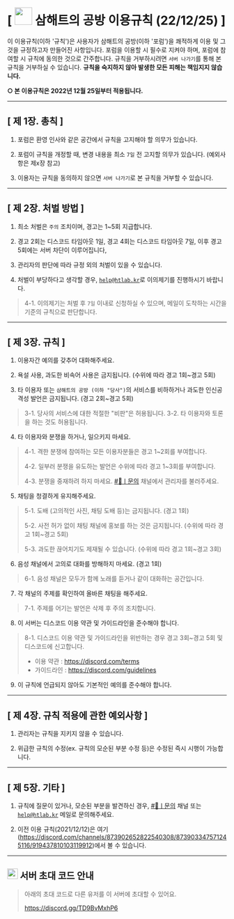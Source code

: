 # **[ <img src="https://cdn.discordapp.com/emojis/919436087481499688.webp" width="40" /> 삼해트의 공방 이용규칙 (22/12/25) ]**

이 이용규칙(이하 '규칙')은 사용자가 삼해트의 공방(이하 '포럼')을 쾌적하게 이용 및 그것을 규정하고자 만들어진 사항입니다. 포럼을 이용할 시 필수로 지켜야 하며, 포럼에 참여할 시 규칙에 동의한 것으로 간주합니다. 규칙을 거부하시려면 ``서버 나가기``를 통해 본 규칙을 거부하실 수 있습니다. __규칙을 숙지하지 않아 발생한 모든 피해는 책임지지 않습니다.__

**○ 본 이용규칙은 2022년 12월 25일부터 적용됩니다.**

---

## __[ 제 1장. 총칙 ]__

1. 포럼은 환영 인사와 같은 공간에서 규칙을 고지해야 할 의무가 있습니다.

2. 포럼이 규칙을 개정할 때, 변경 내용을 최소 ``7일`` 전 고지할 의무가 있습니다. (예외사항은 제x장 참고)

3. 이용자는 규칙을 동의하지 않으면 ``서버 나가기``로 본 규칙을 거부할 수 있습니다.

---

## __[ 제 2장. 처벌 방법 ]__
1. 최소 처벌은 ``주의`` 조치이며, 경고는 1~5회 지급합니다.

2. 경고 2회는 디스코드 타임아웃 1일, 경고 4회는 디스코드 타임아웃 7일, 이후 경고 5회에는 서버 차단이 이루어집니다,

3. 관리자의 판단에 따라 규정 외의 처벌이 있을 수 있습니다.

4. 처벌이 부당하다고 생각할 경우, [``help@htlab.kr``](mailto:help@htlab.kr)로 이의제기를 진행하시기 바랍니다.
> 4-1. 이의제기는 처벌 후 ``7일`` 이내로 신청하실 수 있으며, 메일이 도착하는 시간을 기준의 규칙으로 판단합니다.

---

## __[ 제 3장. 규칙 ]__

1. 이용자간 예의를 갖추어 대화해주세요.

2. 욕설 사용, 과도한 비속어 사용은 금지됩니다. (수위에 따라 경고 1회~경고 5회)

3. 타 이용자 또는 ``삼해트의 공방 (이하 "당사")``의 서비스를 비하하거나 과도한 인신공격성 발언은 금지됩니다. (경고 2회~경고 5회)
> 3-1. 당사의 서비스에 대한 적절한 "비판"은 허용됩니다.
> 3-2. 타 이용자와 토론을 하는 것도 허용됩니다.

4. 타 이용자와 분쟁을 하거나, 일으키지 마세요.
> 4-1. 격한 분쟁에 참여하는 모든 이용자분들은 경고 1~2회를 부여합니다.
> 
> 4-2. 일부러 분쟁을 유도하는 발언은 수위에 따라 경고 1~3회를 부여합니다.
> 
> 4-3. 분쟁을 중재하려 하지 마세요. [#🙋ㅣ문의](https://discord.com/channels/873902652822540308/1019737672916418602) 채널에서 관리자를 불러주세요.

5. 채팅을 청결하게 유지해주세요.
> 5-1. 도배 (고의적인 사진, 채팅 도배 등)는 금지됩니다. (경고 1회)
> 
> 5-2. 사전 허가 없이 채팅 채널에 홍보를 하는 것은 금지됩니다. (수위에 따라 경고 1회~경고 5회)
> 
> 5-3. 과도한 끊어치기도 제재될 수 있습니다. (수위에 따라 경고 1회~경고 3회)

6. 음성 채널에서 고의로 대화를 방해하지 마세요. (경고 1회)
> 6-1. 음성 채널은 모두가 함께 노래를 듣거나 같이 대화하는 공간입니다.

7. 각 채널의 주제를 확인하여 올바른 채팅을 해주세요.
> 7-1. 주제를 어기는 발언은 삭제 후 주의 조치합니다.

8. 이 서버는 디스코드 이용 약관 및 가이드라인을 준수해야 합니다.
> 8-1. 디스코드 이용 약관 및 가이드라인을 위반하는 경우 경고 3회~경고 5회 및 디스코드에 신고합니다.
> 
> - 이용 약관 : <https://discord.com/terms>
> - 가이드라인 : <https://discord.com/guidelines>

9. 이 규칙에 언급되지 않아도 기본적인 예의를 준수해야 합니다.

---

## __[ 제 4장. 규칙 적용에 관한 예외사항 ]__

1. 관리자는 규칙을 지키지 않을 수 있습니다.

2. 위급한 규칙의 수정(ex. 규칙의 모순된 부분 수정 등)은 수정된 즉시 시행이 가능합니다.

---

## __[ 제 5장. 기타 ]__

1. 규칙에 질문이 있거나, 모순된 부분을 발견하신 경우, [#🙋ㅣ문의](https://discord.com/channels/873902652822540308/1019737672916418602) 채널 또는 [``help@htlab.kr``](mailto:help@htlab.kr) 메일로 문의해주세요.

2. 이전 이용 규칙(2021/12/12)은 여기(<https://discord.com/channels/873902652822540308/873903347571245116/919437810103119912>)에서 볼 수 있습니다.

---

## <img src="https://cdn.discordapp.com/emojis/919437456837853204.webp" width="24" /> 서버 초대 코드 안내
> 아래의 초대 코드로 다른 유저를 이 서버에 초대할 수 있어요.
> 
> https://discord.gg/TD9BvMxhP6
